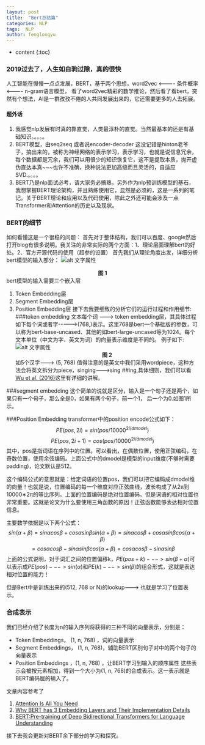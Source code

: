 ```yaml
---
layout: post
title:  "Bert总结篇"
categories: NLP
tags:  NLP
author: fenglongyu
---
```


* content
{:toc}

### 2019过去了，人生如白驹过隙，真的很快

 人工智能在慢慢一点点发展，BERT，基于两个思想，word2vec <---- 条件概率 <---- n-gram语言模型， 看了word2vec精彩的数学推论，然后看了看bert，突然有个想法，AI是一群孜孜不倦的人共同发展出来的，它还需要更多的人去拓展。
 #### 题外话
 1. 我感觉nlp发展有时真的靠直觉，人类最淳朴的直觉。当然最基本的还是有基础知识。。。。。
 2. BERT模型，由seq2seq 或者说encoder-decoder 这没记错是hinton老爷子，搞出来的，被称为神经网络的表示学习，表示学习，也就是说信息冗余，每个数据都是冗余，我们可以用很少的知识恢复它，这不是提取本质，抛开虚伪直达本真~~~也许不准确，换种说法更加高级而且灵活的，自适应SVD.。。。。
 3. BERT乃是nlp面试必考，请大家务必搞熟，另外作为nlp预训练模型的基石，我想掌握BERT理论架构，并且熟练使用它，显然是必须的，这是一系列的笔记。关于BERT理论和应用以及代码使用，除此之外还可能会涉及一点Transformer和Attention的历史以及现状。 
 ### BERT的细节
如何看懂这是一个很稳的问题：
首先对于整体结构，我们可以百度、google然后打开blog有很多说明。我关注的非常实际的两个方面：1、理论层面理解bert的好处。2、官方开源代码的使用（超参的设置）
首先我们从理论角度出发，详细分析bert模型的输入部分：
![alt 文字属性](https://s3-ap-south-1.amazonaws.com/av-blog-media/wp-content/uploads/2019/09/bert_emnedding.png)
                        <center>**图 1**</center>
bert模型的输入需要三个嵌入层

1. Token Embedding层
2. Segment Embedding层
3. Position Embedding层
接下去我要细致的分析它们的运行过程和作用细节:
###token embedding 
文本每个词 ---> token embedding层，其具体过程如下每个词或者字----->(768,)表示。这里768是bert一个基础版的参数，可以称为bert-base-uncased、其他的如bert-large-uncased等为1024。每个文本单位（中文为字、英文为词）的向量表示维度是不同的。
例子如下:
![alt 文字属性](https://img2018.cnblogs.com/blog/1135245/201902/1135245-20190227235724883-2118042882.png)
            <center>**图 2**</center>
如5个汉字---> (5, 768)
值得注意的是英文中我们采用wordpiece，这种方法会将英文拆分为piece，singing--->sing  ##ing,具体细则，我们可以看[Wu et al. (2016)](https://arxiv.org/pdf/1609.08144.pdf)这里有详细的讲解。

###segment embedding
这个简单的说就是区分，输入是一个句子还是两个，如果只有一个句子，那么全是0，如果有两个句子，前一个1， 后一个为0.如图1所示。

###Position Embedding
transformer中的position encode公式如下：
$$PE(pos,2i)=sin(pos/10000^{2i/dmodel})$$
$$PE(pos,2i+1)=cos(pos/10000^{2i/dmodel})$$
其中，pos是指词语在序列中的位置。可以看出，在偶数位置，使用正弦编码，在奇数位置，使用余弦编码。上面公式中的dmodel是模型的input维度(不够时需要padding)，论文默认是512。

这个编码公式的意思就是：给定词语的位置pos，我们可以把它编码成dmodel维的向量！也就是说，位置编码的每一个维度对应正弦曲线，波长构成了从2π到10000∗2π的等比序列。上面的位置编码是绝对位置编码。但是词语的相对位置也非常重要。这就是论文为什么要使用三角函数的原因！正弦函数能够表达相对位置信息。

主要数学依据是以下两个公式：
$$sin(α+β)=sinαcosβ+cosαsinβsin(α+β)=sinαcosβ+cosαsinβcos(α+β)$$
$$=cosαcosβ−sinαsinβcos(α+β)=cosαcosβ−sinαsinβ$$
上面的公式说明，对于词汇之间的位置偏移k，$PE(pos+k)--->sin(\beta+\alpha)$可以表示成$PE(pos)--->sin(\alpha)$和$PE(k)--->sin(\beta)$的组合形式，这就是表达相对位置的能力！

但是Bert中是训练出来的(512, 768 or N)的lookup---> 也就是学习了位置表示。
### 合成表示
 我们已经介绍了长度为n的输入序列将获得的三种不同的向量表示，分别是：

- Token Embeddings， (1, n, 768) ，词的向量表示
- Segment Embeddings， (1, n, 768)，辅助BERT区别句子对中的两个句子的向量表示
- Position Embeddings ，(1, n, 768) ，让BERT学习到输入的顺序属性
​ 这些表示会被按元素相加，得到一个大小为(1, n, 768)的合成表示。这一表示就是BERT编码层的输入了。


文章内容参考了
1. [Attention Is All You Need](https://arxiv.org/abs/1706.03762)
2. [Why BERT has 3 Embedding Layers and Their Implementation Details](https://mc.ai/why-bert-has-3-embedding-layers-and-their-implementation-details/)
3. [BERT:Pre-training of Deep Bidirectional Transformers for Language Understanding](https://arxiv.org/abs/1810.04805)

接下去我会更新对BERT余下部分的学习和探究。


